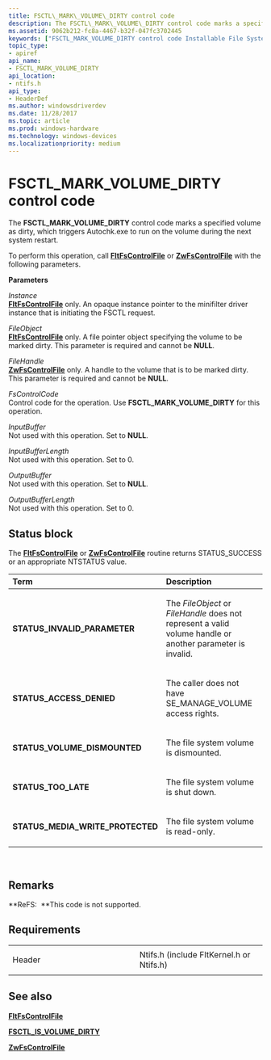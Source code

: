 ```yaml
---
title: FSCTL\_MARK\_VOLUME\_DIRTY control code
description: The FSCTL\_MARK\_VOLUME\_DIRTY control code marks a specified volume as dirty, which triggers Autochk.exe to run on the volume during the next system restart.
ms.assetid: 9062b212-fc8a-4467-b32f-047fc3702445
keywords: ["FSCTL_MARK_VOLUME_DIRTY control code Installable File System Drivers"]
topic_type:
- apiref
api_name:
- FSCTL_MARK_VOLUME_DIRTY
api_location:
- ntifs.h
api_type:
- HeaderDef
ms.author: windowsdriverdev
ms.date: 11/28/2017
ms.topic: article
ms.prod: windows-hardware
ms.technology: windows-devices
ms.localizationpriority: medium
---
```


# FSCTL\_MARK\_VOLUME\_DIRTY control code


The **FSCTL\_MARK\_VOLUME\_DIRTY** control code marks a specified volume as dirty, which triggers Autochk.exe to run on the volume during the next system restart.

To perform this operation, call [**FltFsControlFile**](https://msdn.microsoft.com/library/windows/hardware/ff542988) or [**ZwFsControlFile**](https://msdn.microsoft.com/library/windows/hardware/ff566462) with the following parameters.

**Parameters**

<a href="" id="instance"></a>*Instance*  
[**FltFsControlFile**](https://msdn.microsoft.com/library/windows/hardware/ff542988) only. An opaque instance pointer to the minifilter driver instance that is initiating the FSCTL request.

<a href="" id="fileobject"></a>*FileObject*  
[**FltFsControlFile**](https://msdn.microsoft.com/library/windows/hardware/ff542988) only. A file pointer object specifying the volume to be marked dirty. This parameter is required and cannot be **NULL**.

<a href="" id="filehandle"></a>*FileHandle*  
[**ZwFsControlFile**](https://msdn.microsoft.com/library/windows/hardware/ff566462) only. A handle to the volume that is to be marked dirty. This parameter is required and cannot be **NULL**.

<a href="" id="fscontrolcode"></a>*FsControlCode*  
Control code for the operation. Use **FSCTL\_MARK\_VOLUME\_DIRTY** for this operation.

<a href="" id="inputbuffer"></a>*InputBuffer*  
Not used with this operation. Set to **NULL**.

<a href="" id="inputbufferlength"></a>*InputBufferLength*  
Not used with this operation. Set to 0.

<a href="" id="outputbuffer"></a>*OutputBuffer*  
Not used with this operation. Set to **NULL**.

<a href="" id="outputbufferlength"></a>*OutputBufferLength*  
Not used with this operation. Set to 0.

Status block
------------

The [**FltFsControlFile**](https://msdn.microsoft.com/library/windows/hardware/ff542988) or [**ZwFsControlFile**](https://msdn.microsoft.com/library/windows/hardware/ff566462) routine returns STATUS\_SUCCESS or an appropriate NTSTATUS value.

<table>
<colgroup>
<col width="50%" />
<col width="50%" />
</colgroup>
<thead>
<tr class="header">
<th align="left">Term</th>
<th align="left">Description</th>
</tr>
</thead>
<tbody>
<tr class="odd">
<td align="left"><p><strong>STATUS_INVALID_PARAMETER</strong></p></td>
<td align="left"><p>The <em>FileObject</em> or <em>FileHandle</em> does not represent a valid volume handle or another parameter is invalid.</p></td>
</tr>
<tr class="even">
<td align="left"><p> <strong>STATUS_ACCESS_DENIED</strong></p></td>
<td align="left"><p>The caller does not have SE_MANAGE_VOLUME access rights.</p></td>
</tr>
<tr class="odd">
<td align="left"><p><strong>STATUS_VOLUME_DISMOUNTED</strong></p></td>
<td align="left"><p>The file system volume is dismounted.</p></td>
</tr>
<tr class="even">
<td align="left"><p><strong>STATUS_TOO_LATE</strong></p></td>
<td align="left"><p>The file system volume is shut down.</p></td>
</tr>
<tr class="odd">
<td align="left"><p><strong>STATUS_MEDIA_WRITE_PROTECTED</strong></p></td>
<td align="left"><p>The file system volume is read-only.</p></td>
</tr>
</tbody>
</table>

 

Remarks
-------

**ReFS:  **This code is not supported.

Requirements
------------

<table>
<colgroup>
<col width="50%" />
<col width="50%" />
</colgroup>
<tbody>
<tr class="odd">
<td align="left"><p>Header</p></td>
<td align="left">Ntifs.h (include FltKernel.h or Ntifs.h)</td>
</tr>
</tbody>
</table>

## See also


[**FltFsControlFile**](https://msdn.microsoft.com/library/windows/hardware/ff542988)

[**FSCTL\_IS\_VOLUME\_DIRTY**](fsctl-is-volume-dirty.md)

[**ZwFsControlFile**](https://msdn.microsoft.com/library/windows/hardware/ff566462)

 

 






